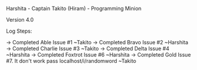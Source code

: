 Harshita - Captain
Takito (Hiram) - Programming Minion

Version 4.0

Log Steps:

-> Completed Able Issue #1 ~Takito
-> Completed Bravo Issue #2 ~Harshita
-> Completed Charlie Issue #3 ~Takito
-> Completed Delta Issue #4 ~Harshita
-> Completed Foxtrot Issue #6 ~Harshita
-> Completed Gold Issue #7. It don't work pass localhost/i/randomword ~Takito
